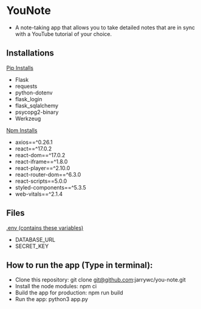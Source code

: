 # YouNote
* A note-taking app that allows you to take detailed notes that are in sync with a YouTube tutorial of your choice.

## Installations

<ins>Pip Installs</ins>
* Flask
* requests
* python-dotenv
* flask_login
* flask_sqlalchemy
* psycopg2-binary
* Werkzeug

<ins>Npm Installs</ins>
* axios==^0.26.1
* react==^17.0.2
* react-dom==^17.0.2
* react-iframe==^1.8.0
* react-player==^2.10.0
* react-router-dom==^6.3.0
* react-scripts==5.0.0
* styled-components==^5.3.5
* web-vitals==^2.1.4 

## Files
<ins>.env (contains these variables) </ins>
* DATABASE_URL
* SECRET_KEY

## How to run the app (Type in terminal):
* Clone this repository: git clone git@github.com:jarrywc/you-note.git
* Install the node modules: npm ci
* Build the app for production: npm run build
* Run the app: python3 app.py